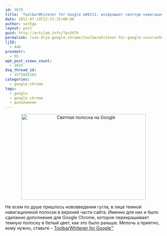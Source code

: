 ```yaml
---
id: 3676
title: 'ToolbarWhitener for Google &#8211; возвращает светлую навигационную полоску на страницы Google'
date: 2011-07-19T22:37:31+00:00
author: serEga
layout: post
guid: http://artslab.info/?p=3676
permalink: /vse-dlya-google-chrome/toolbarwhitener-for-google-vozvrashhaet-svetluyu-navigacionnuyu-polosku-na-stranicy-google/
ljID:
  - 446
prosmotr:
  - 55
wpb_post_views_count:
  - 1025
dsq_thread_id:
  - 1575885162
categories:
  - google-chrome
tags:
  - google
  - google chrome
  - дополнение
---
```

<center>
  <img src="{{site.img_cdn}}/google_white_toolbar.png" alt="Светлая полоска на Google" title="google_white_toolbar" width="400" height="275" class="alignnone size-full wp-image-3752" />
</center>

Не всем по душе пришлось нововведения гугла, в лице темной навигационной полоски в верхней части сайта. Именно для них и было сделанно дополнение для Google Chrome, которое перекрашивает темную полоску в белый цвет, как это было раньше. Мелочь а приятно, кому нужно, ставьте &#8211; [ToolbarWhitener for Google™](https://chrome.google.com/webstore/detail/feoeglchiaabaccccnfiminjmcppicio "вернуть белую полоску на гугле")